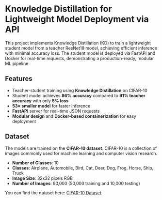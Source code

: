 # Knowledge Distillation for Lightweight Model Deployment via API

This project implements Knowledge Distillation (KD) to train a lightweight student model from a teacher ResNet18 model, achieving efficient inference with minimal accuracy loss. The student model is deployed via FastAPI and Docker for real-time requests, demonstrating a production-ready, modular ML pipeline

## Features
- Teacher-student training using **Knowledge Distillation** on CIFAR-10  
- Student model achieves **86% accuracy** compared to **91% teacher accuracy** with only **5% loss**  
- **53× smaller model** for faster inference  
- **FastAPI** server for real-time JSON requests  
- **Modular design** and **Docker-based containerization** for easy deployment


## Dataset

The models are trained on the **CIFAR-10 dataset**. CIFAR-10 is a
collection of images commonly used for machine learning and computer
vision research.

-   **Number of Classes**: 10
-   **Classes**: Airplane, Automobile, Bird, Cat, Deer, Dog, Frog,
    Horse, Ship, Truck
-   **Image Size**: 32x32 pixels RGB
-   **Number of Images**: 60,000 (50,000 training and 10,000 testing)

You can find the dataset here: [CIFAR-10
Dataset](https://www.cs.toronto.edu/~kriz/cifar.html)
